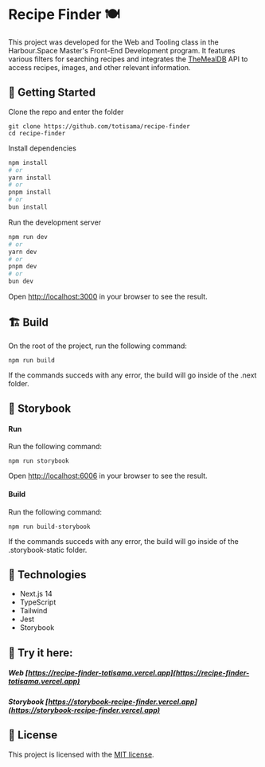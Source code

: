 # Recipe Finder 🍽️

This project was developed for the Web and Tooling class in the Harbour.Space Master's Front-End Development program. It features various filters for searching recipes and integrates the [TheMealDB](https://www.themealdb.com/api.php) API to access recipes, images, and other relevant information.

## 🧱 Getting Started

Clone the repo and enter the folder

```
git clone https://github.com/totisama/recipe-finder
cd recipe-finder
```

Install dependencies

```bash
npm install
# or
yarn install
# or
pnpm install
# or
bun install
```

Run the development server

```bash
npm run dev
# or
yarn dev
# or
pnpm dev
# or
bun dev
```

Open [http://localhost:3000](http://localhost:3000) in your browser to see the result.

## 🏗️ Build

On the root of the project, run the following command:

```
npm run build
```

If the commands succeds with any error, the build will go inside of the .next folder.

## 📖 Storybook

#### Run

Run the following command:

```
npm run storybook
```

Open [http://localhost:6006](http://localhost:6006) in your browser to see the result.

#### Build

Run the following command:

```
npm run build-storybook
```

If the commands succeds with any error, the build will go inside of the .storybook-static folder.

## 🔨 Technologies

- Next.js 14
- TypeScript
- Tailwind
- Jest
- Storybook

## 🧪 Try it here:

##### Web [https://recipe-finder-totisama.vercel.app](https://recipe-finder-totisama.vercel.app)

##### Storybook [https://storybook-recipe-finder.vercel.app](https://storybook-recipe-finder.vercel.app)

## 🪪 License

This project is licensed with the [MIT license](LICENSE).
